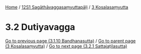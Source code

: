 
[Home](/) / [12S1 Sagāthāvaggasaṃyuttapāḷi](../../12S1.md) / [3 Kosalasaṃyutta](../3.md)

# 3.2 Dutiyavagga


[Go to previous page (3.1.10 Bandhanasutta)](3.1/3.1.10.md) / [Go to parent page (3 Kosalasaṃyutta)](../3.md) / [Go to next page (3.2.1 Sattajaṭilasutta)](3.2/3.2.1.md)



